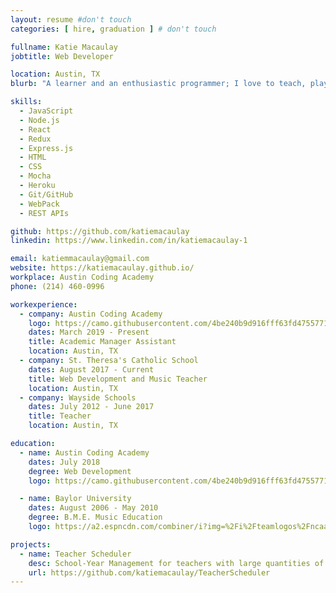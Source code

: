 ```yaml
---
layout: resume #don't touch
categories: [ hire, graduation ] # don't touch

fullname: Katie Macaulay
jobtitle: Web Developer

location: Austin, TX
blurb: "A learner and an enthusiastic programmer; I love to teach, play, and do serious work. As a beginning software developer, I love diving into projects and taking every learning opportunity. I am currently using my teaching experience to help revise curriculum for future students at Austin Coding Academy. My passion for coding has helped me create web applications for teachers. I'm an Arts enthusiast and strategic thinker."

skills:
  - JavaScript
  - Node.js
  - React
  - Redux
  - Express.js
  - HTML
  - CSS
  - Mocha
  - Heroku
  - Git/GitHub
  - WebPack
  - REST APIs

github: https://github.com/katiemacaulay
linkedin: https://www.linkedin.com/in/katiemacaulay-1

email: katiemmacaulay@gmail.com
website: https://katiemacaulay.github.io/
workplace: Austin Coding Academy
phone: (214) 460-0996

workexperience:
  - company: Austin Coding Academy
    logo: https://camo.githubusercontent.com/4be240b9d916fff63fd4755771387f2db91ccbea/687474703a2f2f656e2e67726176617461722e636f6d2f75736572696d6167652f3130373337303130302f61303835393431343535363435333631333864666161663037326337623234312e706e673f73697a653d323030
    dates: March 2019 - Present
    title: Academic Manager Assistant
    location: Austin, TX
  - company: St. Theresa's Catholic School
    dates: August 2017 - Current
    title: Web Development and Music Teacher
    location: Austin, TX
  - company: Wayside Schools
    dates: July 2012 - June 2017
    title: Teacher
    location: Austin, TX

education:
  - name: Austin Coding Academy
    dates: July 2018
    degree: Web Development
    logo: https://camo.githubusercontent.com/4be240b9d916fff63fd4755771387f2db91ccbea/687474703a2f2f656e2e67726176617461722e636f6d2f75736572696d6167652f3130373337303130302f61303835393431343535363435333631333864666161663037326337623234312e706e673f73697a653d323030

  - name: Baylor University
    dates: August 2006 - May 2010
    degree: B.M.E. Music Education
    logo: https://a2.espncdn.com/combiner/i?img=%2Fi%2Fteamlogos%2Fncaa%2F500%2F239.png

projects:
  - name: Teacher Scheduler
    desc: School-Year Management for teachers with large quantities of class loads.
    url: https://github.com/katiemacaulay/TeacherScheduler
---
```

